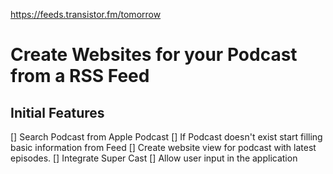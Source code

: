 https://feeds.transistor.fm/tomorrow

# Create Websites for your Podcast from a RSS Feed

## Initial Features
[] Search Podcast from Apple Podcast
[] If Podcast doesn't exist start filling basic information from Feed
[] Create website view for podcast with latest episodes.
[] Integrate Super Cast
[] Allow user input in the application